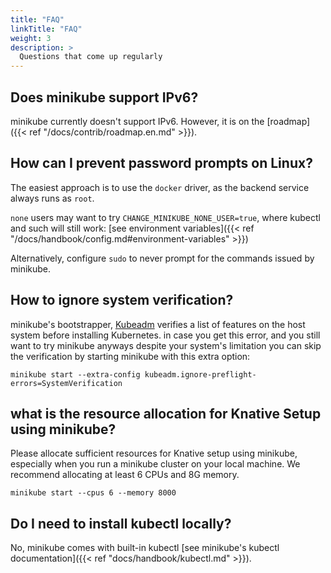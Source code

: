 ```yaml
---
title: "FAQ"
linkTitle: "FAQ"
weight: 3
description: >
  Questions that come up regularly
---
```


## Does minikube support IPv6?

minikube currently doesn't support IPv6. However, it is on the [roadmap]({{< ref "/docs/contrib/roadmap.en.md" >}}).

## How can I prevent password prompts on Linux?

The easiest approach is to use the `docker` driver, as the backend service always runs as `root`.

`none` users may want to try `CHANGE_MINIKUBE_NONE_USER=true`,  where kubectl and such will still work: [see environment variables]({{< ref "/docs/handbook/config.md#environment-variables" >}})

Alternatively, configure `sudo` to never prompt for the commands issued by minikube.

## How to ignore system verification?

minikube's bootstrapper, [Kubeadm](https://github.com/kubernetes/kubeadm) verifies a list of features on the host system before installing Kubernetes. in case you get this error, and you still want to try minikube anyways despite your system's limitation you can skip the verification by starting minikube with this extra option:

```shell
minikube start --extra-config kubeadm.ignore-preflight-errors=SystemVerification
```

## what is the resource allocation for Knative Setup using minikube?

Please allocate sufficient resources for Knative setup using minikube, especially when you run a minikube cluster on your local machine. We recommend allocating at least 6 CPUs and 8G memory.

```shell
minikube start --cpus 6 --memory 8000
```

## Do I need to install kubectl locally?

No, minikube comes with built-in kubectl [see minikube's kubectl documentation]({{< ref "docs/handbook/kubectl.md" >}}).
